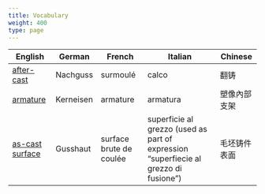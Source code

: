 ```yaml
---
title: Vocabulary
weight: 400
type: page
---
```



| English | German | French | Italian | Chinese |
| --- | --- | --- | --- | --- |
| [after-cast](/vocabulary/after-cast/) | Nachguss | surmoulé | calco | <span lang="zh">翻铸</span> |
| [armature](/vocabulary/armature/) | Kerneisen | armature | armatura | <span lang="zh">塑像內部支架</span> |
| [as-cast surface]((/vocabulary/as-cast-surface/)) | Gusshaut | surface brute de coulée | superficie al grezzo (used as part of expression “superfiecie al grezzo di fusione”) | <span lang="zh">毛坯铸件表面</span> |